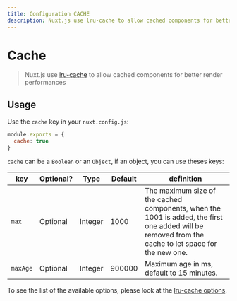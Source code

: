 ```yaml
---
title: Configuration CACHE
description: Nuxt.js use lru-cache to allow cached components for better render performances
---
```


# Cache

> Nuxt.js use [lru-cache](https://github.com/isaacs/node-lru-cache) to allow cached components for better render performances

## Usage

Use the `cache` key in your `nuxt.config.js`:
```js
module.exports = {
  cache: true
}
```

`cache` can be a `Boolean` or an `Object`, if an object, you can use theses keys:

| key  | Optional? | Type | Default | definition |
|------|------------|-----|---------|------------|
| `max` | Optional | Integer | 1000 | The maximum size of the cached components, when the 1001 is added, the first one added will be removed from the cache to let space for the new one. |
| `maxAge` | Optional | Integer | 900000 | Maximum age in ms, default to 15 minutes. |

To see the list of the available options, please look at the [lru-cache options](https://github.com/isaacs/node-lru-cache#options).
